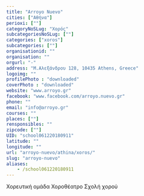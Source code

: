 ```yaml
---
title: "Arroyo Nuevo"
cities: ["Αθήνα"]
perioxi: [""]
categoryNoSLug: "Χορός"
subcategoriesNoSLug: [""]
categories: ["xoros"]
subcategories: [""]
organisationid: ""
organisation: ""
orgurl: "-"
address: "Μ.Αλεξάνδρου 128, 10435 Athens, Greece"
logoimg: ""
profilePhoto : "downloaded"
coverPhoto : "downloaded"
website: "www.arroyo.gr"
facebook: "www.facebook.com/arroyo.nuevo.gr"
phone: ""
email: "info@arroyo.gr"
courses: ""
places: [""]
rensponsibles: ""
zipcode: [""]
UID: "school061220180911"
latitude: ""
longitude: ""
url: "arroyo-nuevo/athina/xoros/"
slug: "arroyo-nuevo"
aliases:
    - /school061220180911
---
```





Χορευτική ομάδα Χοροθέατρο Σχολή χορού